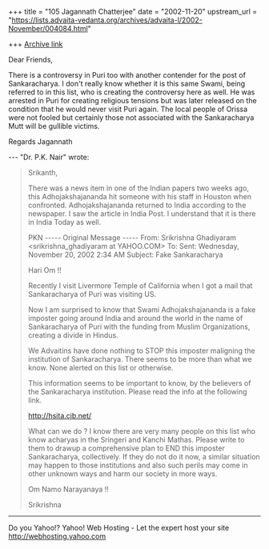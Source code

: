 +++
title = "105 Jagannath Chatterjee"
date = "2002-11-20"
upstream_url = "https://lists.advaita-vedanta.org/archives/advaita-l/2002-November/004084.html"

+++
[Archive link](https://lists.advaita-vedanta.org/archives/advaita-l/2002-November/004084.html)

Dear Friends,

There is a controversy in Puri too with another
contender for the post of Sankaracharya. I don't
really know whether it is this same Swami, being
referred to in this list, who is creating the
controversy here as well. He was arrested in Puri for
creating religious tensions but was later released on
the condition that he would never visit Puri again.
The local people of Orissa were not fooled but
certainly those not associated with the Sankaracharya
Mutt will be gullible victims.

Regards
Jagannath

--- "Dr. P.K. Nair" <pnair at VVM.COM> wrote:
> Srikanth,
>
> There was a news item in one of the Indian papers
> two weeks ago, this
> Adhojakshajananda hit someone with his staff in
> Houston when confronted.
> Adhojakshajananda returned to India according to the
> newspaper. I saw the
> article in India Post. I understand that it is there
> in India Today as well.
>
> PKN
> ----- Original Message -----
> From: Srikrishna Ghadiyaram
> <srikrishna_ghadiyaram at YAHOO.COM>
> To: <ADVAITA-L at LISTS.ADVAITA-VEDANTA.ORG>
> Sent: Wednesday, November 20, 2002 2:34 AM
> Subject: Fake Sankaracharya
>
>
> Hari Om !!
>
> Recently I visit Livermore Temple of California when
> I got a mail that
> Sankaracharya of Puri was visiting  US.
>
> Now I am surprised to know that Swami
> Adhojakshajananda is a fake imposter
> going around India and around the world in the name
> of Sankaracharya of
> Puri with the funding from Muslim Organizations,
> creating a divide in
> Hindus.
>
> We Advaitins have done nothing to STOP this imposter
> maligning the
> institution of Sankaracharya.  There seems to be
> more than what we know.
> None alerted on this list or otherwise.
>
> This information seems to be important to know, by
> the
> believers of the Sankaracharya institution. Please
> read the info at the following link.
>
> http://hsita.cjb.net/
>
> What can we do ? I know there are very many people
> on this list who know
> acharyas in the Sringeri and Kanchi Mathas. Please
> write to them to drawup
> a comprehensive plan to END this imposter
> Sankaracharya, collectively. If
> they do not do it now, a similar situation  may
> happen to those
> institutions and also such perils may come in other
> unknown ways and harm
> our society in more ways.
>
> Om Namo Narayanaya !!
>
> Srikrishna


__________________________________________________
Do you Yahoo!?
Yahoo! Web Hosting - Let the expert host your site
http://webhosting.yahoo.com

